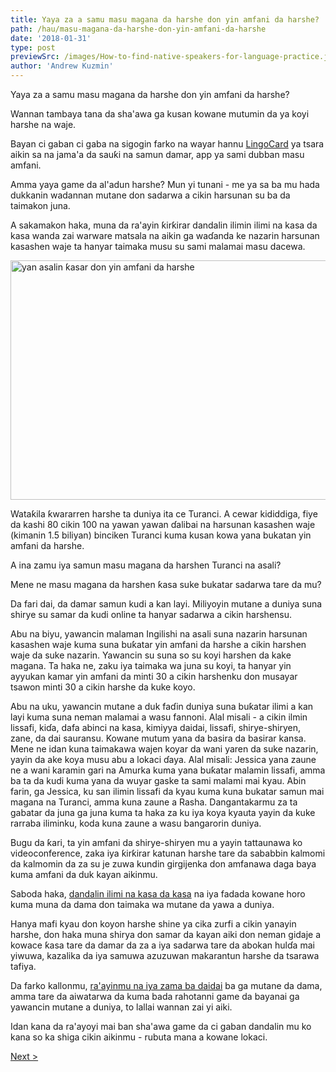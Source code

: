 ```yaml
---
title: Yaya za a samu masu magana da harshe don yin amfani da harshe?
path: /hau/masu-magana-da-harshe-don-yin-amfani-da-harshe
date: '2018-01-31'
type: post
previewSrc: /images/How-to-find-native-speakers-for-language-practice.jpg
author: 'Andrew Kuzmin'
---
```


Yaya za a samu masu magana da harshe don yin amfani da harshe?

Wannan tambaya tana da sha'awa ga kusan kowane mutumin da ya koyi harshe na waje.

Bayan ci gaban ci gaba na sigogin farko na wayar hannu <a href="https://hau.lingocard.com/#free-mobile-app">LingoCard</a> ya tsara aikin sa na jama'a da sauƙi na samun damar, app ya sami dubban masu amfani.

Amma yaya game da al'adun harshe? Mun yi tunani - me ya sa ba mu hada dukkanin wadannan mutane don sadarwa a cikin harsunan su ba da taimakon juna.

A sakamakon haka, muna da ra'ayin ƙirƙirar dandalin ilimin ilimi na kasa da kasa wanda zai warware matsala na aikin ga waɗanda ke nazarin harsunan kasashen waje ta hanyar taimaka musu su sami malamai masu dacewa.

<img class="aligncenter wp-image-78 size-full" src="../images/platform/social-network.jpg" alt="yan asalin ƙasar don yin amfani da harshe" width="628" height="383" />

Wataƙila ƙwararren harshe ta duniya ita ce Turanci. A cewar kididdiga, fiye da kashi 80 cikin 100 na yawan yawan ɗalibai na harsunan kasashen waje (kimanin 1.5 biliyan) binciken Turanci kuma kusan kowa yana bukatan yin amfani da harshe.

A ina zamu iya samun masu magana da harshen Turanci na asali?

Mene ne masu magana da harshen ƙasa suke bukatar sadarwa tare da mu?

Da fari dai, da damar samun kudi a kan layi. Miliyoyin mutane a duniya suna shirye su samar da kudi online ta hanyar sadarwa a cikin harshensu.

Abu na biyu, yawancin malaman Ingilishi na asali suna nazarin harsunan kasashen waje kuma suna buƙatar yin amfani da harshe a cikin harshen waje da suke nazarin. Yawancin su suna so su koyi harshen da kake magana. Ta haka ne, zaku iya taimaka wa juna su koyi, ta hanyar yin ayyukan kamar yin amfani da minti 30 a cikin harshenku don musayar tsawon minti 30 a cikin harshe da kuke koyo.

Abu na uku, yawancin mutane a duk faɗin duniya suna buƙatar ilimi a kan layi kuma suna neman malamai a wasu fannoni. Alal misali - a cikin ilmin lissafi, kiɗa, dafa abinci na kasa, kimiyya daidai, lissafi, shirye-shiryen, zane, da dai sauransu. Kowane mutum yana da basira da basirar kansa. Mene ne idan kuna taimakawa wajen koyar da wani yaren da suke nazarin, yayin da ake koya musu abu a lokaci ɗaya. Alal misali: Jessica yana zaune ne a wani karamin gari na Amurka kuma yana buƙatar malamin lissafi, amma ba ta da kudi kuma yana da wuyar gaske ta sami malami mai kyau. Abin farin, ga Jessica, ku san ilimin lissafi da kyau kuma kuna bukatar samun mai magana na Turanci, amma kuna zaune a Rasha. Dangantakarmu za ta gabatar da juna ga juna kuma ta haka za ku iya koya kyauta yayin da kuke rarraba iliminku, koda kuna zaune a wasu bangarorin duniya.

Bugu da ƙari, ta yin amfani da shirye-shiryen mu a yayin tattaunawa ko videoconference, zaka iya ƙirƙirar katunan harshe tare da sababbin kalmomi da kalmomin da za su je zuwa kundin girgijenka don amfanawa daga baya kuma amfani da duk kayan aikinmu.

Saboda haka, <a href="https://hau.lingocard.com/platform/">dandalin ilimi na kasa da kasa</a> na iya fadada kowane horo kuma muna da dama don taimaka wa mutane da yawa a duniya.

Hanya mafi kyau don koyon harshe shine ya cika zurfi a cikin yanayin harshe, don haka muna shirya don samar da kayan aiki don neman gidaje a kowace ƙasa tare da damar da za a iya sadarwa tare da abokan hulɗa mai yiwuwa, kazalika da iya samuwa azuzuwan makarantun harshe da tsarawa tafiya.

Da farko kallonmu, <a href="/hau/?lang=hau">ra'ayinmu na iya zama ba daidai</a> ba ga mutane da dama, amma tare da aiwatarwa da kuma bada rahotanni game da bayanai ga yawancin mutane a duniya, to lallai wannan zai yi aiki.

Idan kana da ra'ayoyi mai ban sha'awa game da ci gaban dandalin mu ko kana so ka shiga cikin aikinmu - rubuta mana a kowane lokaci.

<a href="/hau/yadda-zaka-iya-koyon-harshen-turanci-azumi">Next ></a>
